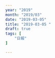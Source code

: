 ```yaml
---
year: "2019"
month: "2019/03"
date: "2019-03-05"
title: "2019-03-05 "
draft: true
tags: [
    "日報"
]

---
```


